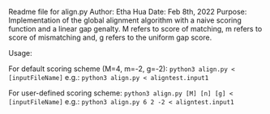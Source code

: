 Readme file for align.py
Author: Etha Hua
Date: Feb 8th, 2022
Purpose: Implementation of the global alignment algorithm
with a naive scoring function and a linear gap genalty.
M refers to score of matching,
m refers to score of mismatching and,
g refers to the uniform gap score.

Usage: 

For default scoring scheme (M=4, m=-2, g=-2):
`python3 align.py < [inputFileName]`
e.g.: `python3 align.py < aligntest.input1`

For user-defined scoring scheme:
`python3 align.py [M] [n] [g] < [inputFileName]`
e.g.: `python3 align.py 6 2 -2 < aligntest.input1`
